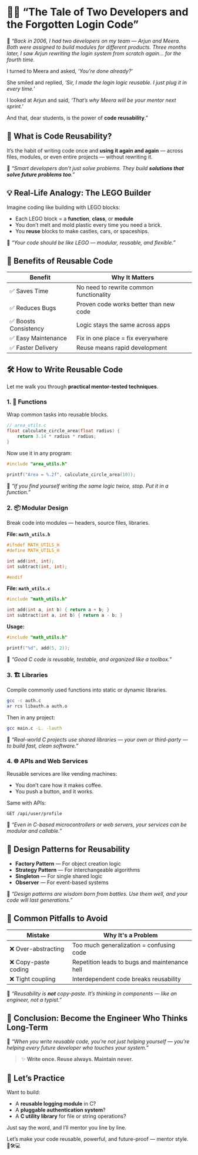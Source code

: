
# 👨‍🏫 “The Tale of Two Developers and the Forgotten Login Code”


🧓 *“Back in 2006, I had two developers on my team — Arjun and Meera. Both were assigned to build modules for different products. Three months later, I saw Arjun rewriting the login system from scratch again... for the fourth time.*

I turned to Meera and asked, *‘You’re done already?’*

She smiled and replied, *‘Sir, I made the login logic reusable. I just plug it in every time.’*

I looked at Arjun and said, *‘That’s why Meera will be your mentor next sprint.’*

And that, dear students, is the power of **code reusability**.”


## 🚀 What is Code Reusability?

It’s the habit of writing code once and **using it again and again** — across files, modules, or even entire projects — without rewriting it.

🧓 *“Smart developers don’t just solve problems. They build **solutions that solve future problems too**.”*


## 💡 Real-Life Analogy: The LEGO Builder

Imagine coding like building with LEGO blocks:

* Each LEGO block = a **function**, **class**, or **module**
* You don’t melt and mold plastic every time you need a brick.
* You **reuse** blocks to make castles, cars, or spaceships.

🧓 *“Your code should be like LEGO — modular, reusable, and flexible.”*


## 🎯 Benefits of Reusable Code

| Benefit              | Why It Matters                          |
| -------------------- | --------------------------------------- |
| ✅ Saves Time         | No need to rewrite common functionality |
| ✅ Reduces Bugs       | Proven code works better than new code  |
| ✅ Boosts Consistency | Logic stays the same across apps        |
| ✅ Easy Maintenance   | Fix in one place = fix everywhere       |
| ✅ Faster Delivery    | Reuse means rapid development           |


## 🛠️ How to Write Reusable Code

Let me walk you through **practical mentor-tested techniques**.


### 1. 🧩 **Functions**

Wrap common tasks into reusable blocks.

```c
// area_utils.c
float calculate_circle_area(float radius) {
    return 3.14 * radius * radius;
}
```

Now use it in any program:

```c
#include "area_utils.h"

printf("Area = %.2f", calculate_circle_area(10));
```

🧓 *“If you find yourself writing the same logic twice, stop. Put it in a function.”*


### 2. 📦 **Modular Design**

Break code into modules — headers, source files, libraries.

**File: `math_utils.h`**

```c
#ifndef MATH_UTILS_H
#define MATH_UTILS_H

int add(int, int);
int subtract(int, int);

#endif
```

**File: `math_utils.c`**

```c
#include "math_utils.h"

int add(int a, int b) { return a + b; }
int subtract(int a, int b) { return a - b; }
```

**Usage:**

```c
#include "math_utils.h"

printf("%d", add(5, 2));
```

🧓 *“Good C code is reusable, testable, and organized like a toolbox.”*


### 3. 🏗️ **Libraries**

Compile commonly used functions into static or dynamic libraries.

```bash
gcc -c auth.c
ar rcs libauth.a auth.o
```

Then in any project:

```bash
gcc main.c -L. -lauth
```

🧓 *“Real-world C projects use shared libraries — your own or third-party — to build fast, clean software.”*


### 4. 🌐 **APIs and Web Services**

Reusable services are like vending machines:

* You don’t care how it makes coffee.
* You push a button, and it works.

Same with APIs:

```http
GET /api/user/profile
```

🧓 *“Even in C-based microcontrollers or web servers, your services can be modular and callable.”*


## 🧠 Design Patterns for Reusability

* **Factory Pattern** — For object creation logic
* **Strategy Pattern** — For interchangeable algorithms
* **Singleton** — For single shared logic
* **Observer** — For event-based systems

🧓 *“Design patterns are wisdom born from battles. Use them well, and your code will last generations.”*


## 🛑 Common Pitfalls to Avoid

| Mistake             | Why It's a Problem                            |
| ------------------- | --------------------------------------------- |
| ❌ Over-abstracting  | Too much generalization = confusing code      |
| ❌ Copy-paste coding | Repetition leads to bugs and maintenance hell |
| ❌ Tight coupling    | Interdependent code breaks reusability        |

🧓 *“Reusability is **not** copy-paste. It’s thinking in components — like an engineer, not a typist.”*


## 🏁 Conclusion: Become the Engineer Who Thinks Long-Term

🧓 *“When you write reusable code, you're not just helping yourself — you're helping every future developer who touches your system.”*

> ✨ **Write once. Reuse always. Maintain never.**


## 💬 Let’s Practice

Want to build:

* A **reusable logging module** in C?
* A **pluggable authentication system**?
* A **C utility library** for file or string operations?

Just say the word, and I’ll mentor you line by line.

Let’s make your code reusable, powerful, and future-proof — mentor style. 🧠🛠️💻
